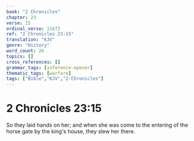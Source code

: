 ```yaml
---
book: "2 Chronicles"
chapter: 23
verse: 15
ordinal_verse: 11672
ref: "2 Chronicles 23:15"
translation: "KJV"
genre: "History"
word_count: 26
topics: []
cross_references: []
grammar_tags: [inference-opener]
thematic_tags: [warfare]
tags: ["Bible","KJV","2-Chronicles"]
---
```


# 2 Chronicles 23:15

So they laid hands on her; and when she was come to the entering of the horse gate by the king's house, they slew her there.
